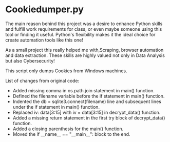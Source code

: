 # Cookiedumper.py

The main reason behind this project was a desire to enhance Python skills and fulfill work requirements for class, or even maybe someone using this tool or finding it useful.
Python's flexibility makes it the ideal choice for create automation tools like this one!

As a small project this really helped me with,Scraping, browser automation and data extraction. These skills are highly valued not only in Data Analysis but also Cybersecurity!

This script only dumps Cookies from Windows machines.

List of changes from original code:
<ul>
<li>Added missing comma in os.path.join statement in main() function.</li>
<li>Defined the filename variable before the if statement in main() function.</li>
<li>Indented the db = sqlite3.connect(filename) line and subsequent lines under the if statement in main() function.</li>
<li>Replaced iv: data[3:15] with iv = data[3:15] in decrypt_data() function.</li>
<li>Added a missing return statement in the first try block of decrypt_data() function.</li>
<li>Added a closing parenthesis for the main() function.</li>
<li>Moved the if __name__ == "__main__": block to the end.</li>
</ul>
